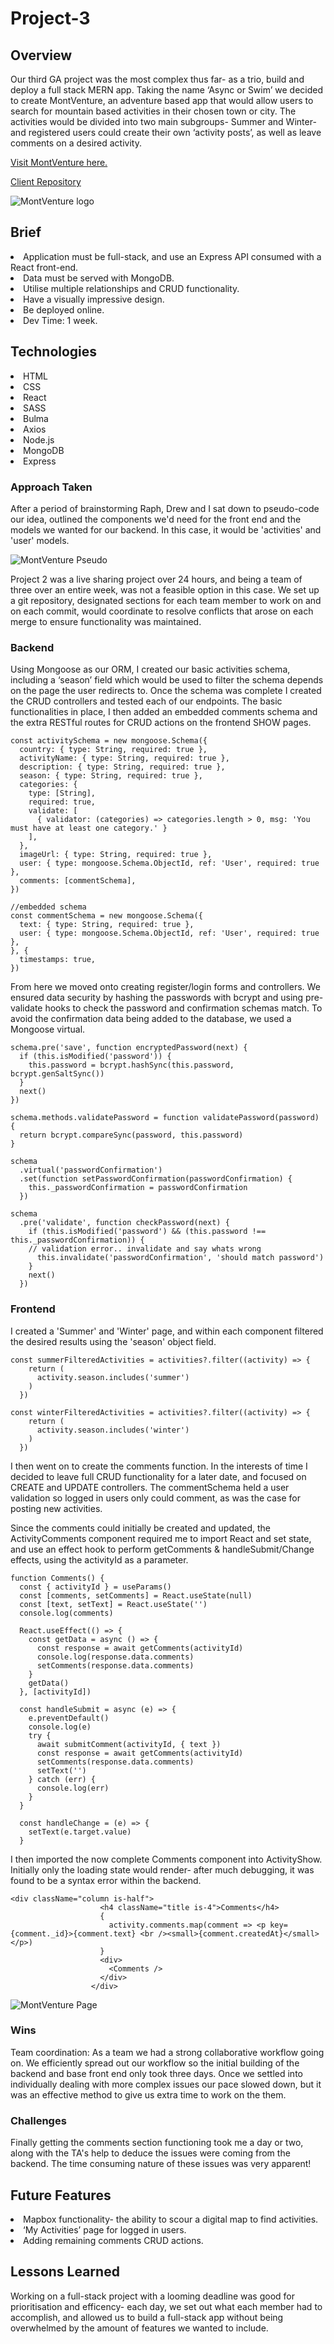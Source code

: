 # Project-3

<h2>Overview</h2>

<p>Our third GA project was the most complex thus far- as a trio, build and deploy a full stack MERN app. Taking the name ‘Async or Swim’ we decided to create MontVenture, an adventure based app that would allow users to search for mountain based activities in their chosen town or city. The activities would be divided into two main subgroups- Summer and Winter- and registered users could create their own ‘activity posts’, as well as leave comments on a desired activity.</p>

<a href="">Visit MontVenture here.</a>

<a href="https://github.com/tdore92/project-3-server">Client Repository</a>

<img src="https://i.imgur.com/RAvdPV4.png?1" alt="MontVenture logo"/>

<h2>Brief</h2>

<li>Application must be full-stack, and use an Express API consumed with a React front-end.</li>
<li>Data must be served with MongoDB.</li>
<li>Utilise multiple relationships and CRUD functionality.</li>
<li>Have a visually impressive design.</li>
<li>Be deployed online.</li>
<li>Dev Time: 1 week.</li>

<h2>Technologies</h2>

<li>HTML</li>
<li>CSS</li>
<li>React</li>
<li>SASS</li>
<li>Bulma</li>
<li>Axios</li>
<li>Node.js</li>
<li>MongoDB</li>
<li>Express</li>

<h3>Approach Taken</h3>

<p>After a period of brainstorming Raph, Drew and I sat down to pseudo-code our idea, outlined the components we'd need for the front end and the models we wanted for our backend. In this case, it would be 'activities' and 'user' models.</p>

<img src="https://i.imgur.com/KBIIwl4.png" alt="MontVenture Pseudo"/>

<p>Project 2 was a live sharing project over 24 hours, and being a team of three over an entire week, was not a feasible option in this case. We set up a git repository, designated sections for each team member to work on and on each commit, would coordinate to resolve conflicts that arose on each merge to ensure functionality was maintained.</p>

<h3>Backend</h3>

<p>Using Mongoose as our ORM, I created our basic activities schema, including a ‘season’ field which would be used to filter the schema depends on the page the user redirects to. Once the schema was complete I created the CRUD controllers and tested each of our endpoints. The basic functionalities in place, I then added an embedded comments schema and the extra RESTful routes for CRUD actions on the frontend SHOW pages.</p>

```
const activitySchema = new mongoose.Schema({
  country: { type: String, required: true },
  activityName: { type: String, required: true },
  description: { type: String, required: true },
  season: { type: String, required: true },
  categories: {
    type: [String],
    required: true,
    validate: [
      { validator: (categories) => categories.length > 0, msg: 'You must have at least one category.' }
    ],
  },
  imageUrl: { type: String, required: true },
  user: { type: mongoose.Schema.ObjectId, ref: 'User', required: true },
  comments: [commentSchema],
})
```
```
//embedded schema
const commentSchema = new mongoose.Schema({
  text: { type: String, required: true },
  user: { type: mongoose.Schema.ObjectId, ref: 'User', required: true },
}, {
  timestamps: true,
})
```

<p>From here we moved onto creating register/login forms and controllers. We ensured data security by hashing the passwords with bcrypt and using pre-validate hooks to check the password and confirmation schemas match. To avoid the confirmation data being added to the database, we used a Mongoose virtual.</p>

```
schema.pre('save', function encryptedPassword(next) {
  if (this.isModified('password')) {
    this.password = bcrypt.hashSync(this.password, bcrypt.genSaltSync())
  }
  next()
})

schema.methods.validatePassword = function validatePassword(password) {
  return bcrypt.compareSync(password, this.password)
}

schema 
  .virtual('passwordConfirmation')
  .set(function setPasswordConfirmation(passwordConfirmation) {
    this._passwordConfirmation = passwordConfirmation
  })

schema
  .pre('validate', function checkPassword(next) {
    if (this.isModified('password') && (this.password !== this._passwordConfirmation)) {
    // validation error.. invalidate and say whats wrong
      this.invalidate('passwordConfirmation', 'should match password')
    }
    next()
  })
```

<h3>Frontend</h3>

<p>I created a 'Summer' and 'Winter' page, and within each component filtered the desired results using the 'season' object field.</p>

```
const summerFilteredActivities = activities?.filter((activity) => {
    return (
      activity.season.includes('summer')
    )
  })
```
```
const winterFilteredActivities = activities?.filter((activity) => {
    return (
      activity.season.includes('winter')
    )
  })
```

<p>I then went on to create the comments function. In the interests of time I decided to leave full CRUD functionality for a later date, and focused on CREATE and UPDATE controllers. The commentSchema held a user validation so logged in users only could comment, as was the case for posting new activities.</p>

<p>Since the comments could initially be created and updated, the ActivityComments component required me to import React and set state, and use an effect hook to perform getComments & handleSubmit/Change effects, using the activityId as a parameter.</p>

```
function Comments() {
  const { activityId } = useParams()
  const [comments, setComments] = React.useState(null)
  const [text, setText] = React.useState('')
  console.log(comments)

  React.useEffect(() => {
    const getData = async () => {
      const response = await getComments(activityId)
      console.log(response.data.comments)
      setComments(response.data.comments)
    }
    getData()
  }, [activityId])

  const handleSubmit = async (e) => {
    e.preventDefault()
    console.log(e)
    try {
      await submitComment(activityId, { text })
      const response = await getComments(activityId)
      setComments(response.data.comments)
      setText('')
    } catch (err) {
      console.log(err)
    }
  }

  const handleChange = (e) => {
    setText(e.target.value)
  }
```

<p>I then imported the now complete Comments component into ActivityShow. Initially only the loading state would render- after much debugging, it was found to be a syntax error within the backend.</p>

```
<div className="column is-half">
                    <h4 className="title is-4">Comments</h4>
                    {
                      activity.comments.map(comment => <p key={comment._id}>{comment.text} <br /><small>{comment.createdAt}</small></p>)
                    }
                    <div>
                      <Comments />                     
                    </div>
                  </div>
```


<img src="" alt="MontVenture Page">

<h3>Wins</h3>

<p>Team coordination: As a team we had a strong collaborative workflow going on. We efficiently spread out our workflow so the initial building of the backend and base front end only took three days. Once we settled into individually dealing with more complex issues our pace slowed down, but it was an effective method to give us extra time to work on the them.</p>

<h3>Challenges</h3>

<p>Finally getting the comments section functioning took me a day or two, along with the TA's help to deduce the issues were coming from the backend. The time consuming nature of these issues was very apparent!</p>

<h2>Future Features</h2>

<li>Mapbox functionality- the ability to scour a digital map to find activities.</li>
<li>‘My Activities’ page for logged in users.</li>
<li>Adding remaining comments CRUD actions.</li>

<h2>Lessons Learned</h2>

<p>Working on a full-stack project with a looming deadline was good for prioritisation and efficency- each day, we set out what each member had to accomplish, and allowed us to build a full-stack app without being overwhelmed by the amount of features we wanted to include.</p>
